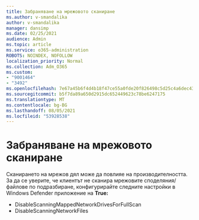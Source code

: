 ```yaml
---
title: Забраняване на мрежовото сканиране
ms.author: v-smandalika
author: v-smandalika
manager: dansimp
ms.date: 02/25/2021
audience: Admin
ms.topic: article
ms.service: o365-administration
ROBOTS: NOINDEX, NOFOLLOW
localization_priority: Normal
ms.collection: Adm_O365
ms.custom:
- "9001464"
- "3492"
ms.openlocfilehash: 7e67a45b6f4d4b18f47ce55a0fde20f826498c5d25c4a6dec4311d8fe4c3735f
ms.sourcegitcommit: b5f7da89a650d2915dc652449623c78be6247175
ms.translationtype: MT
ms.contentlocale: bg-BG
ms.lasthandoff: 08/05/2021
ms.locfileid: "53928538"
---
```

# <a name="disable-network-scan"></a>Забраняване на мрежовото сканиране

Сканирането на мрежов дял може да повлияе на производителността.  За да се уверите, че клиентът не сканира мрежовите споделяния/файлове по подразбиране, конфигурирайте следните настройки в Windows Defender приложение на **True:**

- DisableScanningMappedNetworkDrivesForFullScan
- DisableScanningNetworkFiles